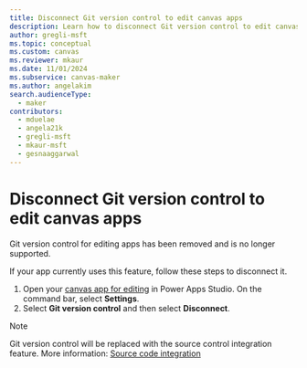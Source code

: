 ```yaml
---
title: Disconnect Git version control to edit canvas apps 
description: Learn how to disconnect Git version control to edit canvas app
author: gregli-msft
ms.topic: conceptual
ms.custom: canvas
ms.reviewer: mkaur
ms.date: 11/01/2024
ms.subservice: canvas-maker
ms.author: angelakim
search.audienceType:
  - maker
contributors:
  - mduelae
  - angela21k
  - gregli-msft
  - mkaur-msft
  - gesnaaggarwal
---
```


# Disconnect Git version control to edit canvas apps 

Git version control for editing apps has been removed and is no longer supported. 

If your app currently uses this feature, follow these steps to disconnect it.

1. Open your [canvas app for editing](edit-app.md) in Power Apps Studio. On the command bar, select **Settings**.
1. Select **Git version control** and then select **Disconnect**.


 > [!NOTE]
 > Git version control will be replaced with the source control integration feature. More information: [Source code integration](/power-platform/release-plan/2024wave1/data-platform/source-code-integration)


